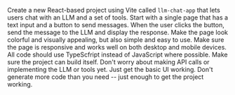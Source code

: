 Create a new React-based project using Vite called `llm-chat-app` that lets users chat with an LLM and a set of tools. Start with a single page that has a text input and a button to send messages. When the user clicks the button, send the message to the LLM and display the response. Make the page look colorful and visually appealing, but also simple and easy to use. Make sure the page is responsive and works well on both desktop and mobile devices. All code should use TypeScfript instead of JavaScript where possible. Make sure the project can build itself. Don't worry about making API calls or implementing the LLM or tools yet. Just get the basic UI working. Don't generate more code than you need -- just enough to get the project working.
